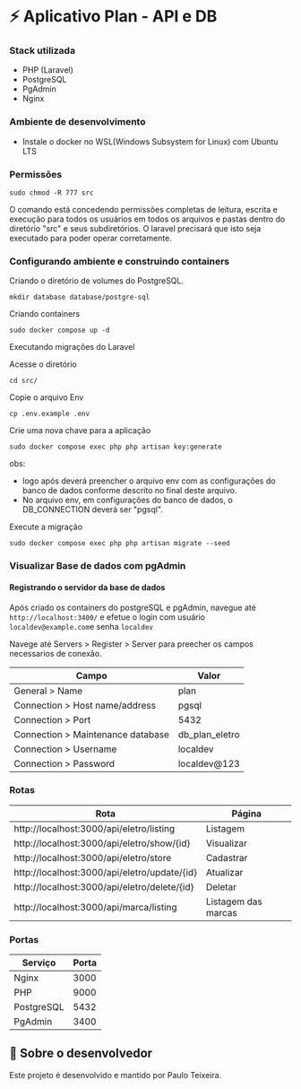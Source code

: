 # ⚡ Aplicativo Plan - API e DB #

### Stack utilizada

- PHP (Laravel)
- PostgreSQL
- PgAdmin
- Nginx

### Ambiente de desenvolvimento

- Instale o docker no WSL(Windows Subsystem for Linux) com Ubuntu LTS 

### Permissões
```
sudo chmod -R 777 src
```
O comando está concedendo permissões completas de leitura, escrita e execução para todos os usuários em todos os arquivos e pastas dentro do diretório "src" e seus subdiretórios. O laravel precisará que isto seja executado para poder operar corretamente.

### Configurando ambiente e construindo containers

Criando o diretório de volumes do PostgreSQL.

```
mkdir database database/postgre-sql
```

Criando containers

```
sudo docker compose up -d
```

Executando migrações do Laravel

Acesse o diretório

```
cd src/
```

Copie o arquivo Env

```
cp .env.example .env
```

Crie uma nova chave para a aplicação

```
sudo docker compose exec php php artisan key:generate
```
obs: 
- logo após deverá preencher o arquivo env com as configurações do banco de dados conforme descrito no final deste arquivo.
- No arquivo env, em configurações do banco de dados, o DB_CONNECTION deverá ser "pgsql".

Execute a migração

```
sudo docker compose exec php php artisan migrate --seed
```

### Visualizar Base de dados com pgAdmin
#### Registrando o servidor da base de dados

Após criado os containers do postgreSQL e pgAdmin, navegue até `http://localhost:3400/` e efetue o login com usuário `localdev@example.com`e senha `localdev`

Navege até Servers > Register > Server para preecher os campos necessarios de conexão.

| Campo  | Valor |
| --- | --- |
| General > Name | plan | 
| Connection > Host name/address | pgsql |
| Connection > Port | 5432 |
| Connection > Maintenance database | db_plan_eletro |
| Connection > Username | localdev |
| Connection > Password | localdev@123 |

### Rotas

| Rota  | Página |
| --- | --- |
| http://localhost:3000/api/eletro/listing | Listagem |
| http://localhost:3000/api/eletro/show/{id} | Visualizar |
| http://localhost:3000/api/eletro/store | Cadastrar |
| http://localhost:3000/api/eletro/update/{id} | Atualizar |
| http://localhost:3000/api/eletro/delete/{id} | Deletar |
| http://localhost:3000/api/marca/listing | Listagem das marcas |
  
### Portas
| Serviço  | Porta |
| --- | --- |
| Nginx | 3000 |
| PHP | 9000 |
| PostgreSQL | 5432 |
| PgAdmin | 3400 |

## 🚀 Sobre o desenvolvedor

Este projeto é desenvolvido e mantido por Paulo Teixeira.
